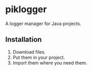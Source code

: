 # piklogger
A logger manager for Java projects.

## Installation

1) Download files.
2) Put them in your project.
3) Import them where you need them.
